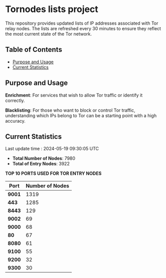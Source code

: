 # Tornodes lists project

This repository provides updated lists of IP addresses associated with Tor relay nodes. The lists are refreshed every 30 minutes to ensure they reflect the most current state of the Tor network.

## Table of Contents

- [Purpose and Usage](#purpose-and-usage)
- [Current Statistics](#current-statistics)


## Purpose and Usage

**Enrichment**: For services that wish to allow Tor traffic or identify it correctly.

**Blacklisting**: For those who want to block or control Tor traffic, understanding which IPs belong to Tor can be a starting point with a high accuracy.

## Current Statistics

Last update time : 2024-05-19 09:30:05 UTC

- **Total Number of Nodes**: 7980
- **Total of Entry Nodes**: 3922

**TOP 10 PORTS USED FOR TOR ENTRY NODES**

| **Port** | **Number of Nodes** |
|------|-----------------|
| **9001**   | 1319  |
| **443**   | 1285  |
| **8443**   | 129  |
| **9002**   | 69  |
| **9000**   | 68  |
| **80**   | 67  |
| **8080**   | 61  |
| **9100**   | 55  |
| **9200**   | 32  |
| **9300**   | 30  |

